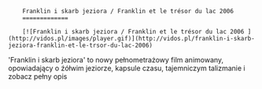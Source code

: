
        Franklin i skarb jeziora / Franklin et le trésor du lac 2006 
        =============
        
        [![Franklin i skarb jeziora / Franklin et le trésor du lac 2006 ](http://vidos.pl/images/player.gif)](http://vidos.pl/franklin-i-skarb-jeziora-franklin-et-le-trsor-du-lac-2006)
        
        
 'Franklin i skarb jeziora' to nowy pełnometrażowy film animowany, opowiadający o źółwim jeziorze, kapsule czasu, tajemniczym talizmanie i zobacz pełny opis
    